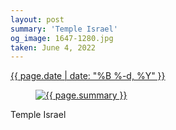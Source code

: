 ```yaml
---
layout: post
summary: 'Temple Israel'
og_image: 1647-1280.jpg
taken: June 4, 2022
---
```


<div class="post">
 <time>
  <a href="/1647">
   {{ page.date | date: "%B %-d, %Y" }}
  </a>
 </time>
 <a href="/1647">
  <figure data-taken="6/4/2022">
   <img alt="{{ page.summary }}" sizes="(min-width: 700px) 50vw, calc(100vw - 2rem)" src="{{ site.assets_url }}/1647-640.jpg" srcset="{{ site.assets_url }}/1647-320.jpg 320w, {{ site.assets_url }}/1647-640.jpg 640w, {{ site.assets_url }}/1647-960.jpg 960w, {{ site.assets_url }}/1647-1280.jpg 1280w"/>
  </figure>
 </a>
 <span>
  Temple Israel
 </span>
</div>
